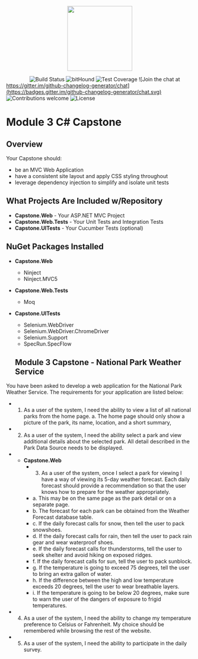  <p align="center" >
 <img src="http://i.imgur.com/k7ZpbL1.png" height="175" width="175">


</p>


&nbsp;&nbsp;&nbsp;&nbsp;&nbsp;&nbsp;&nbsp;&nbsp;&nbsp;&nbsp;&nbsp;&nbsp;&nbsp;&nbsp;&nbsp;
![Build Status](https://travis-ci.org/anfederico/Clairvoyant.svg?branch=master)
![bitHound](https://img.shields.io/bithound/code/github/rexxars/sse-channel.svg)
![Test Coverage](https://img.shields.io/codecov/c/github/codecov/example-python.svg)
![Join the chat at https://gitter.im/github-changelog-generator/chat](https://badges.gitter.im/github-changelog-generator/chat.svg)
![Contributions welcome](https://img.shields.io/badge/contributions-welcome-brightgreen.svg)
![License](https://img.shields.io/badge/Licence-Ahmad-blue.svg)

# Module 3 C# Capstone

## Overview

Your Capstone should:

- be an MVC Web Application
- have a consistent site layout and apply CSS styling throughout
- leverage dependency injection to simplify and isolate unit tests

## What Projects Are Included w/Repository

- **Capstone.Web** - Your ASP.NET MVC Project
- **Capstone.Web.Tests** - Your Unit Tests and Integration Tests
- **Capstone.UITests** - Your Cucumber Tests (optional)

## NuGet Packages Installed
 
- **Capstone.Web**
    - Ninject
    - Ninject.MVC5

- **Capstone.Web.Tests**
    - Moq

- **Capstone.UITests**
    - Selenium.WebDriver
    - Selenium.WebDriver.ChromeDriver
    - Selenium.Support
    - SpecRun.SpecFlow




  ##  Module 3 Capstone - National Park Weather Service

You have been asked to develop a web application for the National Park Weather Service.
The requirements for your application are listed below:
- 1. As a user of the system, I need the ability to view a list of all national parks from the home page.
a. The home page should only show a picture of the park, its name, location, and a short
summary,
- 2. As a user of the system, I need the ability select a park and view additional details about the selected
park. All detail described in the Park Data Source needs to be displayed.
- - **Capstone.Web**
    - 3. As a user of the system, once I select a park for viewing I have a way of viewing  its 5-day weather forecast. Each daily forecast should provide a recommendation so that the user knows how to prepare for the weather appropriately.
    - a. This may be on the same page as the park detail or on a separate page.
    - b. The forecast for each park can be obtained from the Weather Forecast database table.
    - c. If the daily forecast calls for snow, then tell the user to pack snowshoes.
    - d. If the daily forecast calls for rain, then tell the user to pack rain gear and wear            waterproof shoes.
    - e. If the daily forecast calls for thunderstorms, tell the user to seek shelter and avoid hiking  on exposed ridges.
    - f. If the daily forecast calls for sun, tell the user to pack sunblock.
     - g. If   the temperature is going to exceed 75 degrees, tell the user to bring an extra gallon of water.
    - h. If the difference between the high and low temperature exceeds 20 degrees, tell the user to wear   breathable layers.
    - i. If the temperature is going to be below 20 degrees, make sure to warn the user of the dangers
    of exposure to frigid temperatures.
- 4. As a user of the system, I need the ability to change my temperature preference to Celsius or
Fahrenheit. My choice should be remembered while browsing the rest of the website.
- 5. As a user of the system, I need the ability to participate in the daily survey.